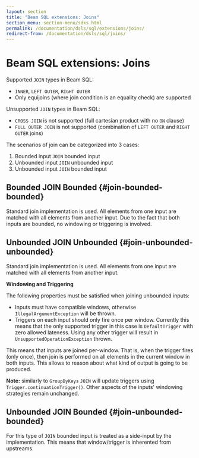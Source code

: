```yaml
---
layout: section
title: "Beam SQL extensions: Joins"
section_menu: section-menu/sdks.html
permalink: /documentation/dsls/sql/extensions/joins/
redirect-from: /documentation/dsls/sql/joins/
---
```

<!--
Licensed under the Apache License, Version 2.0 (the "License");
you may not use this file except in compliance with the License.
You may obtain a copy of the License at

http://www.apache.org/licenses/LICENSE-2.0

Unless required by applicable law or agreed to in writing, software
distributed under the License is distributed on an "AS IS" BASIS,
WITHOUT WARRANTIES OR CONDITIONS OF ANY KIND, either express or implied.
See the License for the specific language governing permissions and
limitations under the License.
-->

# Beam SQL extensions: Joins

Supported `JOIN` types in Beam SQL:
* `INNER`, `LEFT OUTER`, `RIGHT OUTER`
* Only equijoins (where join condition is an equality check) are supported

Unsupported `JOIN` types in Beam SQL:
* `CROSS JOIN` is not supported (full cartesian product with no `ON` clause)
* `FULL OUTER JOIN` is not supported (combination of `LEFT OUTER` and `RIGHT OUTER` joins)

The scenarios of join can be categorized into 3 cases:

1. Bounded input `JOIN` bounded input
2. Unbounded input `JOIN` unbounded input
3. Unbounded input `JOIN` bounded input

## Bounded JOIN Bounded {#join-bounded-bounded}

Standard join implementation is used. All elements from one input are matched
with all elements from another input. Due to the fact that both inputs are
bounded, no windowing or triggering is involved.

## Unbounded JOIN Unbounded {#join-unbounded-unbounded}

Standard join implementation is used. All elements from one input are matched
with all elements from another input.

**Windowing and Triggering**

The following properties must be satisfied when joining unbounded inputs:

 - Inputs must have compatible windows, otherwise `IllegalArgumentException`
   will be thrown.
 - Triggers on each input should only fire once per window. Currently this
   means that the only supported trigger in this case is `DefaultTrigger` with
   zero allowed lateness. Using any other trigger will result in
   `UnsupportedOperationException` thrown.

This means that inputs are joined per-window. That is, when the trigger fires
(only once), then join is performed on all elements in the current window in
both inputs. This allows to reason about what kind of output is going to be
produced.

**Note:** similarly to `GroupByKeys` `JOIN` will update triggers using
`Trigger.continuationTrigger()`. Other aspects of the inputs' windowing
strategies remain unchanged.

## Unbounded JOIN Bounded {#join-unbounded-bounded}

For this type of `JOIN` bounded input is treated as a side-input by the
implementation. This means that window/trigger is inherented from upstreams.

